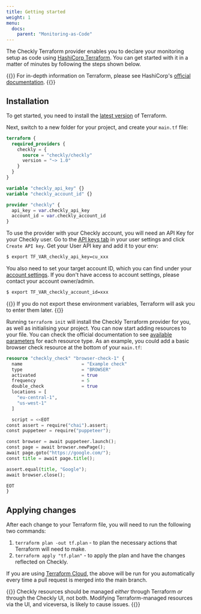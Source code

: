 ```yaml
---
title: Getting started
weight: 1
menu:
  docs:
    parent: "Monitoring-as-Code"
---
```


The Checkly Terraform provider enables you to declare your monitoring setup as code using [HashiCorp Terraform](https://www.terraform.io/). You can get started with it in a matter of minutes by following the steps shown below.

{{<info>}}
For in-depth information on Terraform, please see HashiCorp's [official documentation](https://registry.terraform.io/providers/checkly/checkly/latest/docs).
{{</info>}}

## Installation

To get started, you need to install the [latest version](https://www.terraform.io/downloads) of Terraform.

Next, switch to a new folder for your project, and create your `main.tf` file:

```terraform
terraform {
  required_providers {
    checkly = {
      source = "checkly/checkly"
      version = "~> 1.0"
    }
  }
}

variable "checkly_api_key" {}
variable "checkly_account_id" {}

provider "checkly" {
  api_key = var.checkly_api_key
  account_id = var.checkly_account_id
}
```

To use the provider with your Checkly account, you will need an API Key for your Checkly user. Go to the [API keys tab](https://app.checklyhq.com/settings/user/api-keys) in your user settings and click `Create API key`. Get your User API key and add it to your env:

```bash
$ export TF_VAR_checkly_api_key=cu_xxx
```

You also need to set your target account ID, which you can find under your [account settings](https://app.checklyhq.com/settings/account/general). If you don't have access to account settings, please contact your account owner/admin.

```bash
$ export TF_VAR_checkly_account_id=xxx
```

{{<info>}}
If you do not export these environment variables, Terraform will ask you to enter them later.
{{</info>}}

Running `terraform init` will install the Checkly Terraform provider for you, as well as initialising your project. You can now start adding resources to your file. You can check the official documentation to see [available parameters](https://registry.terraform.io/providers/checkly/checkly/latest/docs/resources/check) for each resource type. As an example, you could add a basic browser check resource at the bottom of your `main.tf`:

```terraform
resource "checkly_check" "browser-check-1" {
  name                      = "Example check"
  type                      = "BROWSER"
  activated                 = true
  frequency                 = 5
  double_check              = true
  locations = [
    "eu-central-1",
    "us-west-1"
  ]

  script = <<EOT
const assert = require("chai").assert;
const puppeteer = require("puppeteer");

const browser = await puppeteer.launch();
const page = await browser.newPage();
await page.goto("https://google.com/");
const title = await page.title();

assert.equal(title, "Google");
await browser.close();

EOT
}
```

## Applying changes

After each change to your Terraform file, you will need to run the following two commands:
1. `terraform plan -out tf.plan` - to plan the necessary actions that Terraform will need to make.
2. `terraform apply "tf.plan"` - to apply the plan and have the changes reflected on Checkly.

If you are using [Terraform Cloud](https://www.terraform.io/cloud), the above will be run for you automatically every time a pull request is merged into the main branch.

{{<warning>}}
Checkly resources should be managed _either_ through Terraform _or_ through the Checkly UI, not both.
Modifying Terraform-managed resources via the UI, and viceversa, is likely to cause issues.
{{</warning>}}